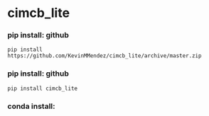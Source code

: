 # cimcb_lite

### pip install: github
```console
pip install https://github.com/KevinMMendez/cimcb_lite/archive/master.zip
```

### pip install: github
```console
pip install cimcb_lite
```

### conda install: 
